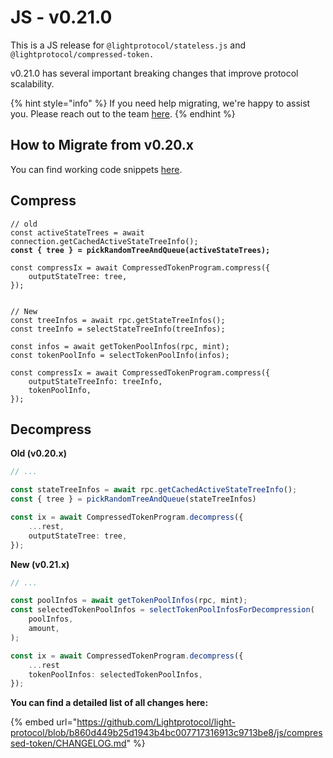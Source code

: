 # JS - v0.21.0

This is a JS release for `@lightprotocol/stateless.js` and `@lightprotocol/compressed-token.`

v0.21.0 has several important breaking changes that improve protocol scalability.

{% hint style="info" %}
If you need help migrating, we're happy to assist you. Please reach out to the team [here](https://t.me/swen_light).
{% endhint %}

## How to Migrate from v0.20.x

You can find working code snippets [here](https://www.zkcompression.com/developers/add-compressed-token-support-to-your-wallet#decompress-spl-tokens).

## Compress

<pre class="language-typescript"><code class="lang-typescript">// old
const activeStateTrees = await connection.getCachedActiveStateTreeInfo();
<strong>const { tree } = pickRandomTreeAndQueue(activeStateTrees);
</strong>
const compressIx = await CompressedTokenProgram.compress({
    outputStateTree: tree,
});


// New
const treeInfos = await rpc.getStateTreeInfos();
const treeInfo = selectStateTreeInfo(treeInfos);

const infos = await getTokenPoolInfos(rpc, mint);
const tokenPoolInfo = selectTokenPoolInfo(infos);

const compressIx = await CompressedTokenProgram.compress({
    outputStateTreeInfo: treeInfo,
    tokenPoolInfo,
});
</code></pre>

## Decompress

**Old (v0.20.x)**

```typescript
// ...

const stateTreeInfos = await rpc.getCachedActiveStateTreeInfo();
const { tree } = pickRandomTreeAndQueue(stateTreeInfos)

const ix = await CompressedTokenProgram.decompress({
    ...rest,
    outputStateTree: tree,
});
```

**New (v0.21.x)**

```typescript
// ...

const poolInfos = await getTokenPoolInfos(rpc, mint);
const selectedTokenPoolInfos = selectTokenPoolInfosForDecompression(
    poolInfos,
    amount,
);

const ix = await CompressedTokenProgram.decompress({
    ...rest
    tokenPoolInfos: selectedTokenPoolInfos,
});
```



**You can find a detailed list of all changes here:**

{% embed url="https://github.com/Lightprotocol/light-protocol/blob/b860d449b25d1943b4bc007717316913c9713be8/js/compressed-token/CHANGELOG.md" %}
